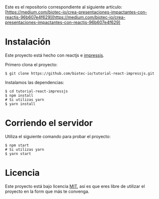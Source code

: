 Este es el repositorio correspondiente al siguiente artículo: [https://medium.com/biotec-io/crea-presentaciones-impactantes-con-reactjs-96b607e4f629](https://medium.com/biotec-io/crea-presentaciones-impactantes-con-reactjs-96b607e4f629)

Instalación
===========

Este proyecto está hecho con reactjs e [impressjs](https://github.com/impress/impress.js/).

Primero clona el proyecto:

``` shell
$ git clone https://github.com/biotec-io/tutorial-react-impressjs.git
```

Instalamos las dependencias:

``` shell
$ cd tutorial-react-impressjs
$ npm install
# Si utilizas yarn
$ yarn install
```

# Corriendo el servidor #
Utiliza el siguiente comando para probar el proyecto:

``` shell
$ npm start
# Si utilizas yarn
$ yarn start
```

# Licencia #
Este proyecto está bajo licencia [MIT](https://opensource.org/licenses/MIT), así es que eres libre de utilizar el proyecto en la form que más te convenga.
